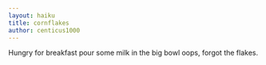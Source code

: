 ```yaml
---
layout: haiku
title: cornflakes
author: centicus1000
---
```


Hungry for breakfast
pour some milk in the big bowl
oops, forgot the flakes.
